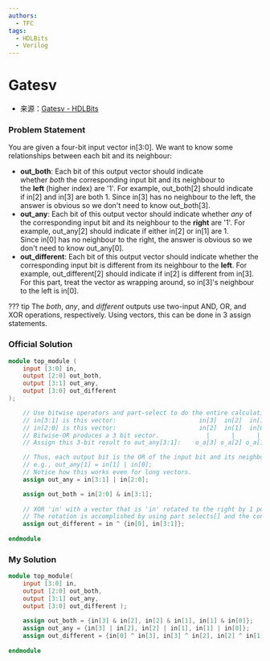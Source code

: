 ```yaml
---
authors:
  - TFC
tags:
  - HDLBits
  - Verilog
---
```

# Gatesv
- 来源：[Gatesv - HDLBits](https://hdlbits.01xz.net/wiki/Gatesv)

### Problem Statement
You are given a four-bit input vector in[3:0]. We want to know some relationships between each bit and its neighbour:

- **out_both**: Each bit of this output vector should indicate whether _both_ the corresponding input bit and its neighbour to the **left** (higher index) are '1'. For example, out_both[2] should indicate if in[2] and in[3] are both 1. Since in[3] has no neighbour to the left, the answer is obvious so we don't need to know out_both[3].
- **out_any**: Each bit of this output vector should indicate whether _any_ of the corresponding input bit and its neighbour to the **right** are '1'. For example, out_any[2] should indicate if either in[2] or in[1] are 1. Since in[0] has no neighbour to the right, the answer is obvious so we don't need to know out_any[0].
- **out_different**: Each bit of this output vector should indicate whether the corresponding input bit is different from its neighbour to the **left**. For example, out_different[2] should indicate if in[2] is different from in[3]. For this part, treat the vector as wrapping around, so in[3]'s neighbour to the left is in[0].

??? tip
	The _both_, _any_, and _different_ outputs use two-input AND, OR, and XOR operations, respectively. Using vectors, this can be done in 3 assign statements.

### Official Solution

```Verilog
module top_module (
	input [3:0] in,
	output [2:0] out_both,
	output [3:1] out_any,
	output [3:0] out_different
);

	// Use bitwise operators and part-select to do the entire calculation in one line of code
	// in[3:1] is this vector:   					 in[3]  in[2]  in[1]
	// in[2:0] is this vector:   					 in[2]  in[1]  in[0]
	// Bitwise-OR produces a 3 bit vector.			   |      |      |
	// Assign this 3-bit result to out_any[3:1]:	o_a[3] o_a[2] o_a[1]

	// Thus, each output bit is the OR of the input bit and its neighbour to the right:
	// e.g., out_any[1] = in[1] | in[0];	
	// Notice how this works even for long vectors.
	assign out_any = in[3:1] | in[2:0];

	assign out_both = in[2:0] & in[3:1];
	
	// XOR 'in' with a vector that is 'in' rotated to the right by 1 position: {in[0], in[3:1]}
	// The rotation is accomplished by using part selects[] and the concatenation operator{}.
	assign out_different = in ^ {in[0], in[3:1]};
	
endmodule
```

### My Solution

```Verilog
module top_module( 
    input [3:0] in,
    output [2:0] out_both,
    output [3:1] out_any,
    output [3:0] out_different );
	
    assign out_both = {in[3] & in[2], in[2] & in[1], in[1] & in[0]};
    assign out_any = {in[3] | in[2], in[2] | in[1], in[1] | in[0]};
    assign out_different = {in[0] ^ in[3], in[3] ^ in[2], in[2] ^ in[1], in[1] ^ in[0]};
    
endmodule
```